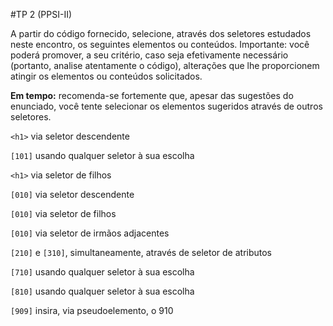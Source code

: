 #TP 2 (PPSI-II)

A partir do código fornecido, selecione, através dos
seletores estudados neste encontro, os seguintes
elementos ou conteúdos. Importante: você poderá promover,
a seu critério, caso seja efetivamente necessário (portanto,
analise atentamente o código), alterações que lhe proporcionem
atingir os elementos ou conteúdos solicitados.

**Em tempo:** recomenda-se fortemente que, apesar das
sugestões do enunciado, você tente selecionar os elementos
sugeridos através de outros seletores.

`<h1>` via seletor descendente

`[101]` usando qualquer seletor à sua escolha

`<h1>` via seletor de filhos

`[010]` via seletor descendente

`[010]` via seletor de filhos

`[010]` via seletor de irmãos adjacentes

`[210]` e `[310]`, simultaneamente, através de seletor de atributos

`[710]` usando qualquer seletor à sua escolha

`[810]` usando qualquer seletor à sua escolha

`[909]` insira, via pseudoelemento, o 910
